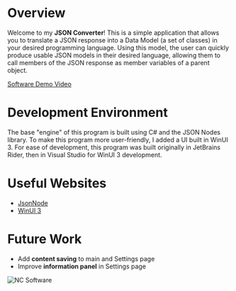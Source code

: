# Overview

Welcome to my **JSON Converter**! This is a simple application that allows you to translate a JSON response into a Data Model (a set of classes) in your
desired programming language. Using this model, the user can quickly produce usable JSON models in their desired language, allowing them to call members of
the JSON response as member variables of a parent object.

[Software Demo Video](https://youtu.be/dHg33yI2PsQ)

# Development Environment

The base "engine" of this program is built using C# and the JSON Nodes library. To make this program more user-friendly, I added a UI built in WinUI 3. For ease
of development, this program was built originally in JetBrains Rider, then in Visual Studio for WinUI 3 development.

# Useful Websites

 - [JsonNode](https://learn.microsoft.com/en-us/dotnet/api/system.text.json.nodes.jsonnode?view=net-9.0)
 - [WinUI 3](https://learn.microsoft.com/en-us/windows/apps/winui/winui3/)

# Future Work

- Add **content saving** to main and Settings page
- Improve **information panel** in Settings page

![NC Software](Assets/NCSoftware.png)